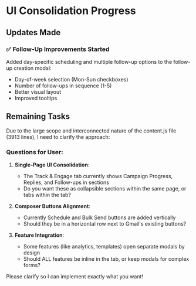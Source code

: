 # UI Consolidation Progress

## Updates Made

### ✅ Follow-Up Improvements Started
Added day-specific scheduling and multiple follow-up options to the follow-up creation modal:
- Day-of-week selection (Mon-Sun checkboxes)
- Number of follow-ups in sequence (1-5)
- Better visual layout
- Improved tooltips

## Remaining Tasks

Due to the large scope and interconnected nature of the content.js file (3913 lines), I need to clarify the approach:

### Questions for User:

1. **Single-Page UI Consolidation**: 
   - The Track & Engage tab currently shows Campaign Progress, Replies, and Follow-ups in sections
   - Do you want these as collapsible sections within the same page, or tabs within the tab?

2. **Composer Buttons Alignment**:
   - Currently Schedule and Bulk Send buttons are added vertically
   - Should they be in a horizontal row next to Gmail's existing buttons?

3. **Feature Integration**:
   - Some features (like analytics, templates) open separate modals by design
   - Should ALL features be inline in the tab, or keep modals for complex forms?

Please clarify so I can implement exactly what you want!

